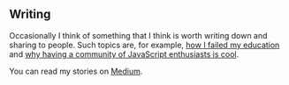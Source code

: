 ## Writing

Occasionally I think of something that I think is worth writing down and sharing to people. Such topics are, for example, <a href="https://medium.com/tribes-stories/how-i-failed-my-education-and-how-you-can-avoid-doing-the-same-153338473ada" target="_blank" rel="noopener noreferrer">how I failed my education</a> and <a href="https://medium.com/tribes-stories/tamperejs-a-community-for-web-developers-4a337a9895ae" target="_blank" rel="noopener noreferrer">why having a community of JavaScript enthusiasts is cool</a>.

You can read my stories on <a href="https://medium.com/@anttispitkanen" target="_blank" rel="noopener noreferrer">Medium</a>.

<a href="https://medium.com/@anttispitkanen" target="_blank" rel="noopener noreferrer"><i class="fa fa-medium"></i></a>
